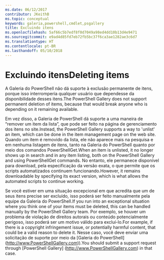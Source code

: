 ```yaml
---
ms.date: 06/12/2017
contributor: JKeithB
ms.topic: conceptual
keywords: galeria,powershell,cmdlet,psgallery
title: Excluindo itens
ms.openlocfilehash: 5af66c5b7edf8f0d7049a98ed4dd10b13d4e9471
ms.sourcegitcommit: e9ad4d85fd7eb72fb5bc37f6ca3ae1282ae3c6d7
ms.translationtype: HT
ms.contentlocale: pt-BR
ms.lasthandoff: 05/10/2018
---
```

# <a name="deleting-items"></a><span data-ttu-id="1c9f5-103">Excluindo itens</span><span class="sxs-lookup"><span data-stu-id="1c9f5-103">Deleting items</span></span>

<span data-ttu-id="1c9f5-104">A Galeria do PowerShell não dá suporte à exclusão permanente de itens, porque isso interromperia qualquer usuário que dependesse da disponibilidade desses itens.</span><span class="sxs-lookup"><span data-stu-id="1c9f5-104">The PowerShell Gallery does not support permanent deletion of items, because that would break anyone who is depending on it remaining available.</span></span>

<span data-ttu-id="1c9f5-105">Em vez disso, a Galeria de PowerShell dá suporte a uma maneira de “remover um item da lista”, que pode ser feito na página de gerenciamento dos itens no site.</span><span class="sxs-lookup"><span data-stu-id="1c9f5-105">Instead, the PowerShell Gallery supports a way to 'unlist' an item, which can be done in the item management page on the web site.</span></span>
<span data-ttu-id="1c9f5-106">Quando um item é removido da lista, ele não aparece mais na pesquisa e em nenhuma listagem de itens, tanto na Galeria do PowerShell quanto por meio dos comandos PowerShellGet.</span><span class="sxs-lookup"><span data-stu-id="1c9f5-106">When an item is unlisted, it no longer shows up in search and in any item listing, both on the PowerShell Gallery and using PowerShellGet commands.</span></span>
<span data-ttu-id="1c9f5-107">No entanto, ele permanece disponível para download, pela especificação da versão exata, o que permite que os scripts automatizados continuem funcionando.</span><span class="sxs-lookup"><span data-stu-id="1c9f5-107">However, it remains downloadable by specifying its exact version, which is what allows the automated scripts to continue working.</span></span>

<span data-ttu-id="1c9f5-108">Se você estiver em uma situação excepcional em que acredita que um de seus itens precise ser excluído, isso poderá ser feito manualmente pela equipe da Galeria do PowerShell.</span><span class="sxs-lookup"><span data-stu-id="1c9f5-108">If you run into an exceptional situation where you think one of your items must be deleted, this can be handled manually by the PowerShell Gallery team.</span></span>
<span data-ttu-id="1c9f5-109">Por exemplo, se houver um problema de violação de direitos autorais ou conteúdo potencialmente perigoso, isso poderá ser um motivo válido para excluí-lo.</span><span class="sxs-lookup"><span data-stu-id="1c9f5-109">For example, if there is a copyright infringement issue, or potentially harmful content, that could be a valid reason to delete it.</span></span>
<span data-ttu-id="1c9f5-110">Nesse caso, você deve enviar uma solicitação de suporte por meio da [Galeria do PowerShell] (http://www.PowerShellGallery.com)).</span><span class="sxs-lookup"><span data-stu-id="1c9f5-110">You should submit a support request through [PowerShell Gallery] (http://www.PowerShellGallery.com) in that case.</span></span>